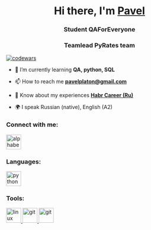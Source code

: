 <h1 align="center">Hi there, I'm <a href="https://github.com/pavelplatonov" target="_blank">Pavel</a> </h1>
<h3 align="center">Student QAForEveryone</h3>
<h3 align="center">Teamlead PyRates team</h3>

[![codewars](https://www.codewars.com/users/flouxe/badges/small)](https://www.codewars.com/users/flouxe)  


- 🌱 I’m currently learning **QA, python, SQL**

- 📫 How to reach me **pavelplaton@gmail.com**

- 📄 Know about my experiences [**Habr Career (Ru)**](https://)

- 🌍 I speak Russian (native), English (A2)

### Connect with me:
<p align="left">
<a href="https://t.me/alphabetazeta" target="blank"><img align="center" src="https://raw.githubusercontent.com/daniilshat/daniilshat/2d7eafe5250314b3d422c86b35de062e0f1f5178/icons/Telegram.svg" alt="alphabetazeta" height="40" width="40" /></a>
</p>

### Languages:
<p align="left"> 
<a href="https://www.python.org" target="_blank" rel="noreferrer"> <img src="https://raw.githubusercontent.com/daniilshat/daniilshat/2d7eafe5250314b3d422c86b35de062e0f1f5178/icons/python.svg" alt="python" width="40" height="40"/> </a> 
</p>

### Tools:
<p align="left"> 
<a href="https://www.linux.org/" target="_blank" rel="noreferrer"> <img src="https://raw.githubusercontent.com/daniilshat/daniilshat/2d7eafe5250314b3d422c86b35de062e0f1f5178/icons/linux.svg" alt="linux" width="40" height="40"/> </a> 
<a href="https://www.jetbrains.com/pycharm/" target="_blank" rel="noreferrer"> <img src="https://raw.githubusercontent.com/daniilshat/daniilshat/2583381c09497c680369e95dce7e029d93484d94/icons/PyCharm.svg" alt="git" width="40" height="40"/> </a> 
<a href="https://code.visualstudio.com/" target="_blank" rel="noreferrer"> <img src="https://raw.githubusercontent.com/daniilshat/daniilshat/2583381c09497c680369e95dce7e029d93484d94/icons/VS-code.svg" alt="git" width="40" height="40"/> </a> 
</p>


<!--END_SECTION:waka-->
